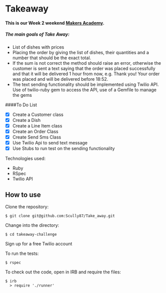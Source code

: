 Takeaway
==================

#### This is our Week 2 weekend [Makers Academy](https://www.makersacademy.com).

##### The main goals of Take Away:

- List of dishes with prices
- Placing the order by giving the list of dishes, their quantities and a number that should be the exact total.
- If the sum is not correct the method should raise an error, otherwise the customer is sent a text saying that the
  order was placed successfully and that it will be delivered 1 hour from now, e.g. Thank you! Your order was placed
  and will be delivered before 18:52.
- The text sending functionality should be implemented using Twilio API.
  Use of twilio-ruby gem to access the API, use of a Gemfile to manage the gems

####To Do List
- [x] Create a Customer class
- [x] Create a Dish
- [x] Create a Line Item class
- [x] Create an Order Class
- [x] Create Send Sms Class
- [x] Use Twilio Api to send text message
- [x] Use Stubs to run test on the sending functionality

Technologies used:
- Ruby
- RSpec
- Twilio API

How to use
----------
Clone the repository:
```shell
$ git clone git@github.com:Scully87/Take_away.git
```

Change into the directory:
```shell
$ cd takeaway-challenge
```

Sign up for a free Twilio account

To run the tests:
```shell
$ rspec
```

To check out the code, open in IRB and require the files:
```shell
$ irb
  > require './runner'
```
